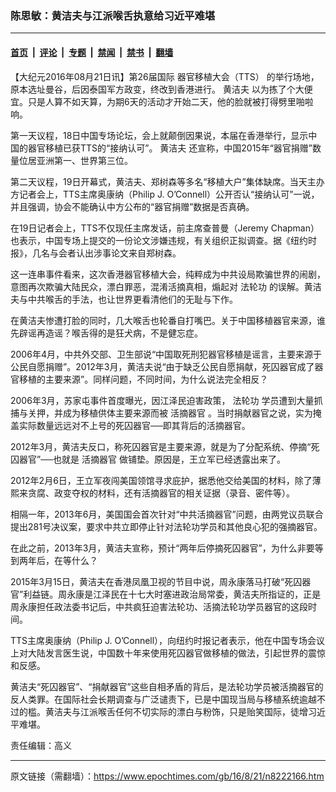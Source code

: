 ### 陈思敏：黄洁夫与江派喉舌执意给习近平难堪

---

#### [首页](../../../..?n8222166) &nbsp;|&nbsp; [评论](../../../../../epoch-comment?n8222166) &nbsp;|&nbsp; [专题](../../../../../epoch-special?n8222166) &nbsp;|&nbsp; [禁闻](../../../../../epoch-news?n8222166) &nbsp;|&nbsp; [禁书](../../../../../books?n8222166) &nbsp;|&nbsp; [翻墙](https://github.com/gfw-breaker/nogfw/blob/master/README.md?n8222166)


<div class="post_content" id="artbody" itemprop="articleBody">
 <!-- article content begin -->
 <p>
  【大纪元2016年08月21日讯】第26届国际
  <ok href="https://www.epochtimes.com/gb/tag/%E5%99%A8%E5%AE%98%E7%A7%BB%E6%A4%8D%E5%A4%A7%E4%BC%9A%EF%BC%88tts%EF%BC%89.html">
   器官移植大会（TTS）
  </ok>
  的举行场地，原本选址曼谷，后因泰国军方政变，终改到香港进行。
  <ok href="https://www.epochtimes.com/gb/tag/%E9%BB%84%E6%B4%81%E5%A4%AB.html">
   黄洁夫
  </ok>
  以为拣了个大便宜。只是人算不如天算，为期6天的活动才开始二天，他的脸就被打得劈里啪啦响。
 </p>
 <p>
  第一天议程，18日中国专场论坛，会上就颠倒因果说，本届在香港举行，显示中国的器官移植已获TTS的“接纳认可”。
  <ok href="https://www.epochtimes.com/gb/tag/%E9%BB%84%E6%B4%81%E5%A4%AB.html">
   黄洁夫
  </ok>
  还宣称，中国2015年“器官捐赠”数量位居亚洲第一、世界第三位。
 </p>
 <p>
  第二天议程，19日开幕式，黄洁夫、郑树森等多名“移植大户”集体缺席。当天主办方记者会上，TTS主席奥康纳（Philip J. O’Connell）公开否认“接纳认可”一说，并且强调，协会不能确认中方公布的“器官捐赠”数据是否真确。
 </p>
 <p>
  在19日记者会上，TTS不仅现任主席发话，前主席查普曼（Jeremy Chapman）也表示，中国专场上提交的一份论文涉嫌违规，有关组织正拟调查。据《纽约时报》，几名与会者认出涉事论文来自郑树森。
 </p>
 <p>
  这一连串事件看来，这次香港器官移植大会，纯粹成为中共设局欺骗世界的闹剧，意图再次欺骗大陆民众，漂白罪恶，混淆活摘真相，煽起对
  <ok href="https://www.epochtimes.com/gb/tag/%E6%B3%95%E8%BD%AE%E5%8A%9F.html">
   法轮功
  </ok>
  的误解。黄洁夫与中共喉舌的手法，也让世界更看清他们的无耻与下作。
 </p>
 <p>
  在黄洁夫惨遭打脸的同时，几大喉舌也轮番自打嘴巴。关于中国移植器官来源，谁先辟谣再造谣？喉舌得的是狂犬病，不是健忘症。
 </p>
 <p>
  2006年4月，中共外交部、卫生部说“中国取死刑犯器官移植是谣言，主要来源于公民自愿捐赠”。2012年3月，黄洁夫说“由于缺乏公民自愿捐献，死囚器官成了器官移植的主要来源”。同样问题，不同时间，为什么说法完全相反？
 </p>
 <p>
  2006年3月，苏家屯事件首度曝光，因江泽民迫害政策，
  <ok href="https://www.epochtimes.com/gb/tag/%E6%B3%95%E8%BD%AE%E5%8A%9F.html">
   法轮功
  </ok>
  学员遭到大量抓捕与关押，并成为移植供体主要来源而被
  <ok href="https://www.epochtimes.com/gb/tag/%E6%B4%BB%E6%91%98%E5%99%A8%E5%AE%98.html">
   活摘器官
  </ok>
  。当时捐献器官之说，实为掩盖实际数量远远对不上号的死囚器官──即其背后的活摘器官。
 </p>
 <p>
  2012年3月，黄洁夫反口，称死囚器官是主要来源，就是为了分配系统、停摘“死囚器官”──也就是
  <ok href="https://www.epochtimes.com/gb/tag/%E6%B4%BB%E6%91%98%E5%99%A8%E5%AE%98.html">
   活摘器官
  </ok>
  做铺垫。原因是，王立军已经透露出来了。
 </p>
 <p>
  2012年2月6日，王立军夜闯美国领馆寻求庇护，据悉他交给美国的材料，除了薄熙来贪腐、政变夺权的材料，还有活摘器官的相关证据（录音、密件等）。
 </p>
 <p>
  相隔一年，2013年6月，美国国会首次针对“中共活摘器官”问题，由两党议员联合提出281号决议案，要求中共立即停止针对法轮功学员和其他良心犯的强摘器官。
 </p>
 <p>
  在此之前，2013年3月，黄洁夫宣称，预计“两年后停摘死囚器官”，为什么非要等到两年后，在等什么？
 </p>
 <p>
  2015年3月15日，黄洁夫在香港凤凰卫视的节目中说，周永康落马打破“死囚器官”利益链。周永康是江泽民在十七大时塞进政治局常委，黄洁夫所指证的，正是周永康担任政法委书记后，中共疯狂迫害法轮功、活摘法轮功学员器官的这段时间。
 </p>
 <p>
  TTS主席奥康纳（Philip J. O’Connell），向纽约时报记者表示，他在中国专场会议上对大陆发言医生说，中国数十年来使用死囚器官做移植的做法，引起世界的震惊和反感。
 </p>
 <p>
  黄洁夫“死囚器官”、“捐献器官”这些自相矛盾的背后，是法轮功学员被活摘器官的反人类罪。在国际社会长期调查与广泛谴责下，已是中国现当局与移植系统逾越不过的槛。黄洁夫与江派喉舌任何不切实际的漂白与粉饰，只是贻笑国际，徒增习近平难堪。
 </p>
 <p>
  责任编辑：高义
 </p>
 <!-- article content end -->
 <div id="below_article_ad">
 </div>
</div>


---

原文链接（需翻墙）：https://www.epochtimes.com/gb/16/8/21/n8222166.htm